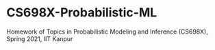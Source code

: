 # CS698X-Probabilistic-ML
Homework of Topics in Probabilistic Modeling and Inference (CS698X), Spring 2021, IIT Kanpur
